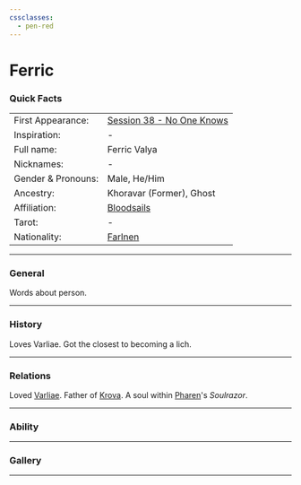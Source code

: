 ```yaml
---
cssclasses:
  - pen-red
---
```

<link rel="stylesheet" href="https://cdn.jsdelivr.net/npm/rpg-awesome@latest/css/rpg-awesome.min.css">
<link rel="stylesheet" href="https://cdn.jsdelivr.net/npm/remixicon@4.5.0/fonts/remixicon.min.css"> 

# Ferric
### Quick Facts

|                    |                                                                                           |
| ------------------ | ----------------------------------------------------------------------------------------- |
| First Appearance:  | [Session 38 - No One Knows](../../Session%20Notes/Session%2038%20-%20No%20One%20Knows%5C) |
| Inspiration:          | -                                                                                         |
| Full name:         | Ferric Valya                                                                              |
| Nicknames:         | -                                                                                         |
| Gender & Pronouns: | Male, He/Him                                                                              |
| Ancestry:          | Khoravar (Former), Ghost                                                                  |
| Affiliation:       | [Bloodsails](../../Groups/Bloodsails.md)                                                 |
| Tarot:             | -                                                                                         |
| Nationality:       | [Farlnen](../../Locations/Farlnen.md)                                            |
***
### General <i class="ri-checkbox-blank-line"></i>
Words about person.

***
### History <i class="ri-history-line"></i>
Loves Varliae. Got the closest to becoming a lich.

***
### Relations <i class="ri-user-line"></i>
Loved [Varliae](Varliae.md).
Father of [Krova](Krova.md).
A soul within [Pharen](../-Player/Pharen.md)'s *Soulrazor*.

***
### Ability <i class="ri-star-line"></i>


***
### Gallery <i class="ri-image-line"></i>

***
